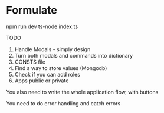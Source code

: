 # Formulate


npm run dev
ts-node index.ts


TODO

1. Handle Modals - simply design
2. Turn both modals and commands into dictionary
3. CONSTS file
4. Find a way to store values (Mongodb)
5. Check if you can add roles
6. Apps public or private



You also need to write the whole application flow, with buttons

You need to do error handling and catch errors